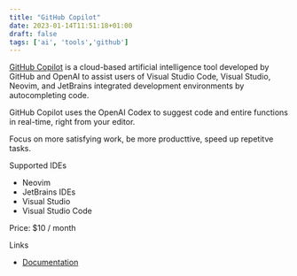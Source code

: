 ```yaml
---
title: "GitHub Copilot"
date: 2023-01-14T11:51:18+01:00
draft: false
tags: ['ai', 'tools','github']
---
```

[GitHub Copilot](https://github.com/features/copilot) is a cloud-based artificial intelligence tool developed by GitHub and OpenAI to assist users of Visual Studio Code, Visual Studio, Neovim, and JetBrains integrated development environments by autocompleting code.

GitHub Copilot uses the OpenAI Codex to suggest code and entire functions in real-time, right from your editor.

Focus on more satisfying work, be more producttive, speed up repetitve tasks.

Supported IDEs
- Neovim
- JetBrains IDEs
- Visual Studio
- Visual Studio Code

Price: $10 / month

Links
- [Documentation](https://docs.github.com/en/copilot)
